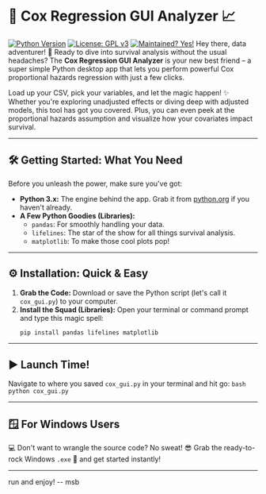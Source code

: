 # 🚀 Cox Regression GUI Analyzer 📈

[![Python Version](https://img.shields.io/badge/python-3.x-blue.svg)](https://www.python.org/downloads/)
[![License: GPL v3](https://img.shields.io/badge/License-GPLv3-blue.svg)](https://www.gnu.org/licenses/gpl-3.0)
[![Maintained? Yes!](https://img.shields.io/badge/Maintained%3F-Yes!-green.svg)](https://github.com/yourusername/cox-regression-analyzer) Hey there, data adventurer! 👋 Ready to dive into survival analysis without the usual headaches? The **Cox Regression GUI Analyzer** is your new best friend – a super simple Python desktop app that lets you perform powerful Cox proportional hazards regression with just a few clicks.

Load up your CSV, pick your variables, and let the magic happen! ✨ Whether you're exploring unadjusted effects or diving deep with adjusted models, this tool has got you covered. Plus, you can even peek at the proportional hazards assumption and visualize how your covariates impact survival.

---

## 🛠️ Getting Started: What You Need

Before you unleash the power, make sure you've got:

* **Python 3.x:** The engine behind the app. Grab it from [python.org](https://www.python.org/) if you haven't already.
* **A Few Python Goodies (Libraries):**
    * `pandas`: For smoothly handling your data.
    * `lifelines`: The star of the show for all things survival analysis.
    * `matplotlib`: To make those cool plots pop!

---

## ⚙️ Installation: Quick & Easy

1.  **Grab the Code:** Download or save the Python script (let's call it `cox_gui.py`) to your computer.
2.  **Install the Squad (Libraries):** Open your terminal or command prompt and type this magic spell:
    ```bash
    pip install pandas lifelines matplotlib
    ```

---

## ▶️ Launch Time!

Navigate to where you saved `cox_gui.py` in your terminal and hit go:
`bash`
`python cox_gui.py`

---
## 🪟 For Windows Users
💻 Don't want to wrangle the source code? No sweat! 😎 Grab the ready-to-rock Windows `.exe` 🚀 and get started instantly!

---
run and enjoy! -- msb
